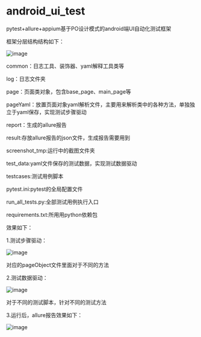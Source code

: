# android_ui_test
pytest+allure+appium基于PO设计模式的android端UI自动化测试框架

框架分层结构结构如下：

![image](https://user-images.githubusercontent.com/21330243/126063395-5e36897c-0e73-40a9-80b0-e8a6791d6c9d.png)


common：日志工具、装饰器、yaml解释工具类等

log：日志文件夹

page：页面类对象，包含base_page、main_page等

pageYaml：放置页面对象yaml解析文件，主要用来解析类中的各种方法，单独独立于yaml保存，实现测试步骤驱动

report：生成的allure报告

result:存放allure报告的json文件，生成报告需要用到

screenshot_tmp:运行中的截图文件夹

test_data:yaml文件保存的测试数据，实现测试数据驱动

testcases:测试用例脚本

pytest.ini:pytest的全局配置文件

run_all_tests.py:全部测试用例执行入口

requirements.txt:所用用python依赖包

效果如下：

1.测试步骤驱动：

![image](https://user-images.githubusercontent.com/21330243/126063645-fd7f3954-746a-4efc-adf3-bd8c0a1b14b5.png)

对应的pageObject文件里面对于不同的方法

2.测试数据驱动：

![image](https://user-images.githubusercontent.com/21330243/126063660-5739b95d-c058-44ff-bcea-a00f0bac00e8.png)

对于不同的测试脚本，针对不同的测试方法

3.运行后，allure报告效果如下：

![image](https://user-images.githubusercontent.com/21330243/126063709-8d5c893e-7c6d-4074-9917-7d60d061d3f4.png)
